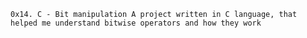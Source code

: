 `0x14. C - Bit manipulation A project written in C language, that helped me understand bitwise operators and how they work`
